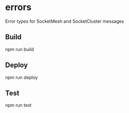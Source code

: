 # errors
Error types for SocketMesh and SocketCluster messages

## Build
npm run build

## Deploy
npm run deploy

## Test
npm run test
